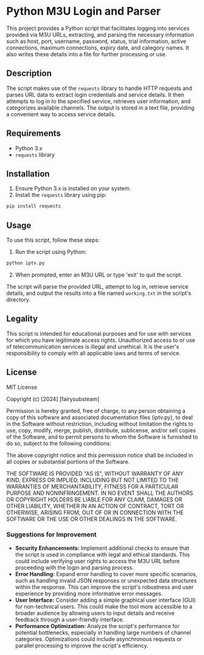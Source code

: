 # Python M3U Login and Parser

This project provides a Python script that facilitates logging into services provided via M3U URLs, extracting, and parsing the necessary information such as host, port, username, password, status, trial information, active connections, maximum connections, expiry date, and category names. It also writes these details into a file for further processing or use.

## Description

The script makes use of the `requests` library to handle HTTP requests and parses URL data to extract login credentials and service details. It then attempts to log in to the specified service, retrieves user information, and categorizes available channels. The output is stored in a text file, providing a convenient way to access service details.

## Requirements

- Python 3.x
- `requests` library

## Installation

1. Ensure Python 3.x is installed on your system.
2. Install the `requests` library using pip:

```bash
pip install requests
```

## Usage

To use this script, follow these steps:

1. Run the script using Python:

```bash
python iptv.py
```

2. When prompted, enter an M3U URL or type 'exit' to quit the script.

The script will parse the provided URL, attempt to log in, retrieve service details, and output the results into a file named `working.txt` in the script's directory.

## Legality

This script is intended for educational purposes and for use with services for which you have legitimate access rights. Unauthorized access to or use of telecommunication services is illegal and unethical. It is the user's responsibility to comply with all applicable laws and terms of service.

## License

MIT License

Copyright (c) [2024] [fairysubsteam]

Permission is hereby granted, free of charge, to any person obtaining a copy
of this software and associated documentation files (iptv.py), to deal
in the Software without restriction, including without limitation the rights
to use, copy, modify, merge, publish, distribute, sublicense, and/or sell
copies of the Software, and to permit persons to whom the Software is
furnished to do so, subject to the following conditions:

The above copyright notice and this permission notice shall be included in all
copies or substantial portions of the Software.

THE SOFTWARE IS PROVIDED "AS IS", WITHOUT WARRANTY OF ANY KIND, EXPRESS OR
IMPLIED, INCLUDING BUT NOT LIMITED TO THE WARRANTIES OF MERCHANTABILITY,
FITNESS FOR A PARTICULAR PURPOSE AND NONINFRINGEMENT. IN NO EVENT SHALL THE
AUTHORS OR COPYRIGHT HOLDERS BE LIABLE FOR ANY CLAIM, DAMAGES OR OTHER
LIABILITY, WHETHER IN AN ACTION OF CONTRACT, TORT OR OTHERWISE, ARISING FROM,
OUT OF OR IN CONNECTION WITH THE SOFTWARE OR THE USE OR OTHER DEALINGS IN THE
SOFTWARE.

### Suggestions for Improvement

- **Security Enhancements:** Implement additional checks to ensure that the script is used in compliance with legal and ethical standards. This could include verifying user rights to access the M3U URL before proceeding with the login and parsing process.
- **Error Handling:** Expand error handling to cover more specific scenarios, such as handling invalid JSON responses or unexpected data structures within the response. This can improve the script's robustness and user experience by providing more informative error messages.
- **User Interface:** Consider adding a simple graphical user interface (GUI) for non-technical users. This could make the tool more accessible to a broader audience by allowing users to input details and receive feedback through a user-friendly interface.
- **Performance Optimization:** Analyze the script's performance for potential bottlenecks, especially in handling large numbers of channel categories. Optimizations could include asynchronous requests or parallel processing to improve the script's efficiency.
